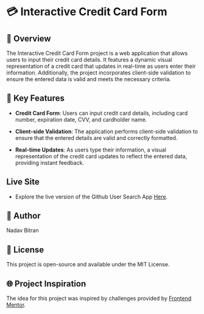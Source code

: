 # 💳 Interactive Credit Card Form

## 🌟 Overview

The Interactive Credit Card Form project is a web application that allows users to input their credit card details. It features a dynamic visual representation of a credit card that updates in real-time as users enter their information. Additionally, the project incorporates client-side validation to ensure the entered data is valid and meets the necessary criteria.

## 🚀 Key Features

- **Credit Card Form**: Users can input credit card details, including card number, expiration date, CVV, and cardholder name.

- **Client-side Validation**: The application performs client-side validation to ensure that the entered details are valid and correctly formatted.

- **Real-time Updates**: As users type their information, a visual representation of the credit card updates to reflect the entered data, providing instant feedback.

## Live Site

- Explore the live version of the Github User Search App [Here](https://nadavbitran.github.io/Frontend-Mini-Projects/Interactive%20Card%20Details%20Form/).

## 📝 Author
Nadav Bitran

## 📄 License
This project is open-source and available under the MIT License.

## 🌐 Project Inspiration
The idea for this project was inspired by challenges provided by [Frontend Mentor](https://www.frontendmentor.io/).